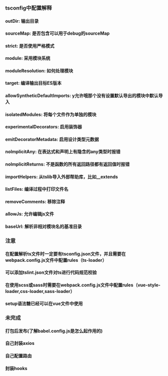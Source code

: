 ### tsconfig中配置解释
#### outDir: 输出目录
#### sourceMap: 是否包含可以用于debug的sourceMap
#### strict: 是否使用严格模式
#### module: 采用模块系统
#### moduleResolution: 如何处理模块
#### target: 编译输出目标ES版本
#### allowSyntheticDefaultImports: y允许哦那个没有设置默认导出的模块中默认导入
#### isolatedModules: 将每个文件作为单独的模块
#### experimentalDecorators: 启用装饰器
#### emitDecoratorMetadata: 启用设计类型元数据
#### noImplicitAny: 在表达式和声明上有隐含的any类型时报错
#### noImplicitReturns: 不是函数的所有返回路径都有返回值时报错
#### importHelpers: 从tslib导入外部帮助库，比如__extends
#### listFiles: 编译过程中打印文件名
#### removeComments: 移除注释
#### allowJs: 允许编辑js文件
#### baseUrl: 解析非相对模块名的基准目录

### 注意
#### 在配置解析ts文件时一定要有tsconfig.json文件，并且需要在webpack.config.js文件中配置rules（ts-loader）
#### 可以添加tslint.json文件对ts进行代码规范校验
#### 在使用scss或sass时需要在webpack.config.js文件中配置rules（vue-style-loader,css-loader,sass-loader）
#### setup语法糖已经可以在vue文件中使用

### 未完成
#### 打包后发布(了解babel.config.js是怎么起作用的)
#### 自己封装axios
#### 自己配置路由
#### 封装hooks

